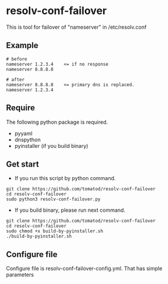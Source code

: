 # resolv-conf-failover
This is tool for failover of "nameserver" in /etc/resolv.conf

## Example
```
# before
nameserver 1.2.3.4    <= if no response 
nameserver 8.8.8.8

# after
nameserver 8.8.8.8    <= primary dns is replaced.
nameserver 1.2.3.4
```

## Require
The following python package is required.
- pyyaml
- dnspython
- pyinstaller (if you build binary)

## Get start
- If you run this script by python command.
```
git clone https://github.com/tomatod/resolv-conf-failover
cd resolv-conf-failover
sudo python3 resolv-conf-failover.py
```

- If you build binary, please run next command.
```
git clone https://github.com/tomatod/resolv-conf-failover
cd resolv-conf-failover
sudo chmod +x build-by-pyinstaller.sh
./build-by-pyinstaller.sh
```

## Configure file 
Configure file is resolv-conf-failover-config.yml. That has simple parameters
